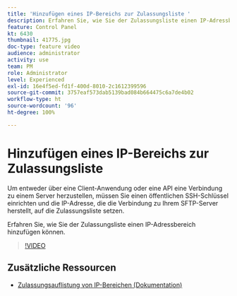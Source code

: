 ```yaml
---
title: 'Hinzufügen eines IP-Bereichs zur Zulassungsliste '
description: Erfahren Sie, wie Sie der Zulassungsliste einen IP-Adressbereich hinzufügen können.
feature: Control Panel
kt: 6430
thumbnail: 41775.jpg
doc-type: feature video
audience: administrator
activity: use
team: PM
role: Administrator
level: Experienced
exl-id: 16e4f5ed-fd1f-400d-8010-2c1612399596
source-git-commit: 3757eaf573dab5139bad084b664475c6a7de4b02
workflow-type: ht
source-wordcount: '96'
ht-degree: 100%

---
```


# Hinzufügen eines IP-Bereichs zur Zulassungsliste

Um entweder über eine Client-Anwendung oder eine API eine Verbindung zu einem Server herzustellen, müssen Sie einen öffentlichen SSH-Schlüssel einrichten und die IP-Adresse, die die Verbindung zu Ihrem SFTP-Server herstellt, auf die Zulassungsliste setzen.

Erfahren Sie, wie Sie der Zulassungsliste einen IP-Adressbereich hinzufügen können.

>[!VIDEO](https://video.tv.adobe.com/v/41775?quality=12)

## Zusätzliche Ressourcen

* [Zulassungsauflistung von IP-Bereichen (Dokumentation)](https://experienceleague.adobe.com/docs/control-panel/using/sftp-management/ip-range-allow-listing.html?lang=de)
